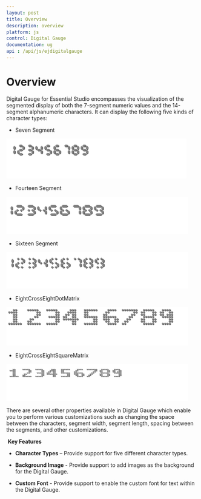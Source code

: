 ```yaml
---
layout: post
title: Overview
description: overview
platform: js
control: Digital Gauge
documentation: ug
api : /api/js/ejdigitalgauge
---
```


# Overview

Digital Gauge for Essential Studio encompasses the visualization of the segmented display of both the 7-segment numeric values and the 14-segment alphanumeric characters. It can display the following five kinds of character types:

* Seven Segment

![](/js/DigitalGauge/Overview_images/Overview_img2.png)

* Fourteen Segment

![](/js/DigitalGauge/Overview_images/Overview_img3.png)

* Sixteen Segment

![](/js/DigitalGauge/Overview_images/Overview_img4.png)

* EightCrossEightDotMatrix

![](/js/DigitalGauge/Overview_images/Overview_img5.png)

* EightCrossEightSquareMatrix

![](/js/DigitalGauge/Overview_images/Overview_img6.png)


There are several other properties available in Digital Gauge which enable you to perform various customizations such as changing the space between the characters, segment width, segment length, spacing between the segments, and other customizations.

 **Key Features**

* **Character Types** – Provide support for five different character types.

* **Background Image** - Provide support to add images as the background for the Digital Gauge.

* **Custom Font** - Provide support to enable the custom font for text within the Digital Gauge.

